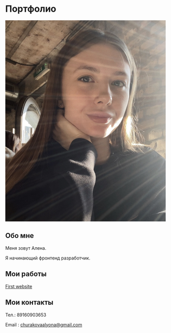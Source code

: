 
# Портфолио

![](/IMG_5096.JPG)

## Обо мне

Меня зовут Алена. 

Я начинающий фронтенд разработчик.

## Мои работы
[First website](https://churakovaalyona.github.io/d2/)


## Мои контакты
Тел.: 89160903653

Email : churakovaalyona@gmail.com
